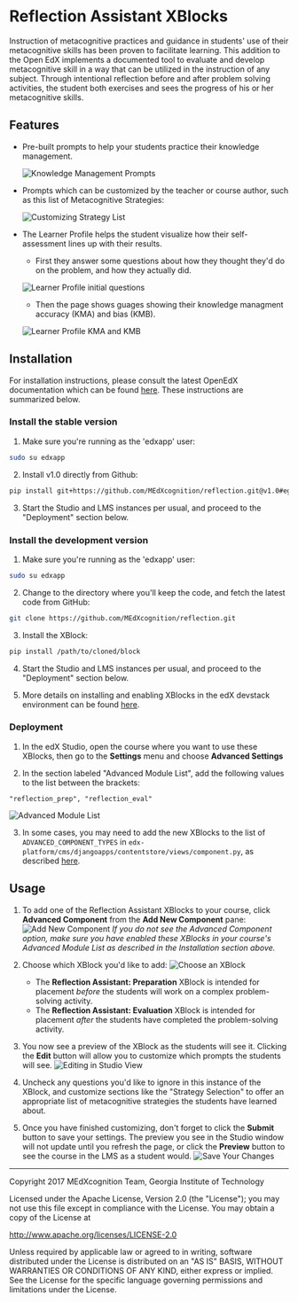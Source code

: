 Reflection Assistant XBlocks
============================

Instruction of metacognitive practices and guidance in students' use of their metacognitive skills has been proven to facilitate learning. This addition to the Open EdX implements a documented tool to evaluate and develop metacognitive skill in a way that can be utilized in the instruction of any subject. Through intentional reflection before and after problem solving activities, the student both exercises and sees the progress of his or her metacognitive skills.

## Features

* Pre-built prompts to help your students practice their knowledge management.

    ![Knowledge Management Prompts](https://raw.githubusercontent.com/MEdXcognition/reflection/dc88c3d6bc872ca7ee43b18233aa09cf626d5b1e/doc/img/Features_Prompts.png)

* Prompts which can be customized by the teacher or course author, such as this list of Metacognitive Strategies:

    ![Customizing Strategy List](https://raw.githubusercontent.com/MEdXcognition/reflection/dc88c3d6bc872ca7ee43b18233aa09cf626d5b1e/doc/img/Features_StrategySelection.png)

* The Learner Profile helps the student visualize how their self-assessment lines up with their results.

    * First they answer some questions about how they thought they'd do on the problem, and how they actually did.

    ![Learner Profile initial questions](https://raw.githubusercontent.com/MEdXcognition/reflection/dc88c3d6bc872ca7ee43b18233aa09cf626d5b1e/doc/img/Features_LearnerProfileBefore.png)

    * Then the page shows guages showing their knowledge managment accuracy (KMA) and bias (KMB).

    ![Learner Profile KMA and KMB](https://raw.githubusercontent.com/MEdXcognition/reflection/dc88c3d6bc872ca7ee43b18233aa09cf626d5b1e/doc/img/Features_LearnerProfileAfter.png)

## Installation

For installation instructions, please consult the latest OpenEdX documentation which can be found [here](https://edx.readthedocs.io/projects/edx-installing-configuring-and-running/en/latest/configuration/install_xblock.html). These instructions are summarized below.

### Install the stable version

1. Make sure you're running as the 'edxapp' user:
```bash
sudo su edxapp
```

2. Install v1.0 directly from Github:
```bash
pip install git+https://github.com/MEdXcognition/reflection.git@v1.0#egg=reflection==1.0
```

3. Start the Studio and LMS instances per usual, and proceed to the "Deployment" section below.

### Install the development version

1. Make sure you're running as the 'edxapp' user:
```bash
sudo su edxapp
```

2. Change to the directory where you'll keep the code, and fetch the latest code from GitHub:
```bash
git clone https://github.com/MEdXcognition/reflection.git
```

3. Install the XBlock:
```bash
pip install /path/to/cloned/block
```

4. Start the Studio and LMS instances per usual, and proceed to the "Deployment" section below.

5. More details on installing and enabling XBlocks in the edX devstack environment can be found [here](https://edx.readthedocs.io/projects/xblock-tutorial/en/latest/edx_platform/devstack.html).

### Deployment

1. In the edX Studio, open the course where you want to use these XBlocks, then go to the **Settings** menu and choose **Advanced Settings**

2. In the section labeled "Advanced Module List", add the following values to the list between the brackets:
```
"reflection_prep", "reflection_eval"
```

![Advanced Module List](https://raw.githubusercontent.com/MEdXcognition/reflection/dc88c3d6bc872ca7ee43b18233aa09cf626d5b1e/doc/img/Install_AdvancedModuleList.png)

3. In some cases, you may need to add the new XBlocks to the list of `ADVANCED_COMPONENT_TYPES` in `edx-platform/cms/djangoapps/contentstore/views/component.py`, as described [here](https://edx.readthedocs.io/projects/edx-developer-guide/en/latest/extending_platform/xblocks.html#deploying-your-xblock).

## Usage

1. To add one of the Reflection Assistant XBlocks to your course, click **Advanced Component** from the **Add New Component** pane:
    ![Add New Component](https://raw.githubusercontent.com/MEdXcognition/reflection/dc88c3d6bc872ca7ee43b18233aa09cf626d5b1e/doc/img/Usage_AddNewComponent.png)
    *If you do not see the Advanced Component option, make sure you have enabled these XBlocks in your course's Advanced Module List as described in the Installation section above.*

2. Choose which XBlock you'd like to add:
    ![Choose an XBlock](https://raw.githubusercontent.com/MEdXcognition/reflection/dc88c3d6bc872ca7ee43b18233aa09cf626d5b1e/doc/img/Usage_SelectXBlock.png)
    * The **Reflection Assistant: Preparation** XBlock is intended for placement *before* the students will work on a complex problem-solving activity.
    * The **Reflection Assistant: Evaluation** XBlock is intended for placement *after* the students have completed the problem-solving activity.

3. You now see a preview of the XBlock as the students will see it. Clicking the **Edit** button will allow you to customize which prompts the students will see.
    ![Editing in Studio View](https://raw.githubusercontent.com/MEdXcognition/reflection/dc88c3d6bc872ca7ee43b18233aa09cf626d5b1e/doc/img/Usage_StudioEditButton.png)

4. Uncheck any questions you'd like to ignore in this instance of the XBlock, and customize sections like the "Strategy Selection" to offer an appropriate list of metacognitive strategies the students have learned about.

5. Once you have finished customizing, don't forget to click the **Submit** button to save your settings. The preview you see in the Studio window will not update until you refresh the page, or click the **Preview** button to see the course in the LMS as a student would.
    ![Save Your Changes](https://raw.githubusercontent.com/MEdXcognition/reflection/dc88c3d6bc872ca7ee43b18233aa09cf626d5b1e/doc/img/Usage_StudioSaveChanges.png)

---

Copyright 2017 MEdXcognition Team, Georgia Institute of Technology

Licensed under the Apache License, Version 2.0 (the "License");
you may not use this file except in compliance with the License.
You may obtain a copy of the License at

   http://www.apache.org/licenses/LICENSE-2.0

Unless required by applicable law or agreed to in writing, software
distributed under the License is distributed on an "AS IS" BASIS,
WITHOUT WARRANTIES OR CONDITIONS OF ANY KIND, either express or implied.
See the License for the specific language governing permissions and
limitations under the License.
